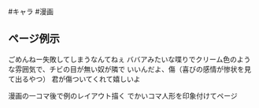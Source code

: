 #キャラ #漫画 　
## ページ例示
ごめんねー失敗してしまうなんてねぇ
ババアみたいな喋りでクリーム色のような雰囲気で、チビの目が無い奴が隣で
いいんだよ、傷（喜びの感情が惨状を見て出るやつ）
君が傷ついてくれて嬉しいよ

漫画の一コマ後で例のレイアウト描く
でかいコマ人形を印象付けてページ